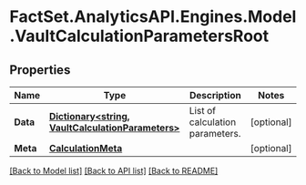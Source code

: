# FactSet.AnalyticsAPI.Engines.Model.VaultCalculationParametersRoot
## Properties

Name | Type | Description | Notes
------------ | ------------- | ------------- | -------------
**Data** | [**Dictionary&lt;string, VaultCalculationParameters&gt;**](VaultCalculationParameters.md) | List of calculation parameters. | [optional] 
**Meta** | [**CalculationMeta**](CalculationMeta.md) |  | [optional] 

[[Back to Model list]](../README.md#documentation-for-models) [[Back to API list]](../README.md#documentation-for-api-endpoints) [[Back to README]](../README.md)

